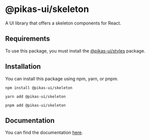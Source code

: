 # @pikas-ui/skeleton

A UI library that offers a skeleton components for React.

## Requirements

To use this package, you must install the [@pikas-ui/styles](https://pikas-ui.vercel.app/utilities/styles) package.

## Installation

You can install this package using npm, yarn, or pnpm.

```
npm install @pikas-ui/skeleton
```

```
yarn add @pikas-ui/skeleton
```

```
pnpm add @pikas-ui/skeleton
```

## Documentation

You can find the documentation [here](https://pikas-ui.vercel.app).